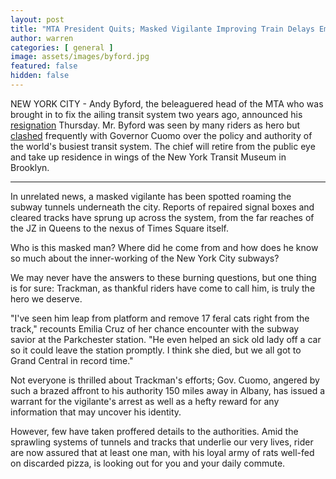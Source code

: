 ```yaml
---
layout: post
title: "MTA President Quits; Masked Vigilante Improving Train Delays Emerges"
author: warren
categories: [ general ]
image: assets/images/byford.jpg
featured: false
hidden: false
---
```


NEW YORK CITY - Andy Byford, the beleaguered head of the MTA who was brought in to fix the ailing transit system two years ago, announced his [resignation](https://twitter.com/emmagf/status/1220421988365283335) Thursday. Mr. Byford was seen by many riders as hero but [clashed](https://www.nytimes.com/2019/04/19/nyregion/cuomo-andy-byford-mta.html) frequently with Governor Cuomo over the policy and authority of the world's busiest transit system. The chief will retire from the public eye and take up residence in wings of the New York Transit Museum in Brooklyn.

-------

In unrelated news, a masked vigilante has been spotted roaming the subway tunnels underneath the city. Reports of repaired signal boxes and cleared tracks have sprung up across the system, from the far reaches of the JZ in Queens to the nexus of Times Square itself. 

Who is this masked man? Where did he come from and how does he know so much about the inner-working of the New York City subways? 

We may never have the answers to these burning questions, but one thing is for sure: Trackman, as thankful riders have come to call him, is truly the hero we deserve.

"I've seen him leap from platform and remove 17 feral cats right from the track," recounts Emilia Cruz of her chance encounter with the subway savior at the Parkchester station. "He even helped an sick old lady off a car so it could leave the station promptly. I think she died, but we all got to Grand Central in record time."

Not everyone is thrilled about Trackman's efforts; Gov. Cuomo, angered by such a brazed affront to his authority 150 miles away in Albany, has issued a warrant for the vigilante's arrest as well as a hefty reward for any information that may uncover his identity.

However, few have taken proffered details to the authorities. Amid the sprawling systems of tunnels and tracks that underlie our very lives, rider are now assured that at least one man, with his loyal army of rats well-fed on discarded pizza, is looking out for you and your daily commute.
